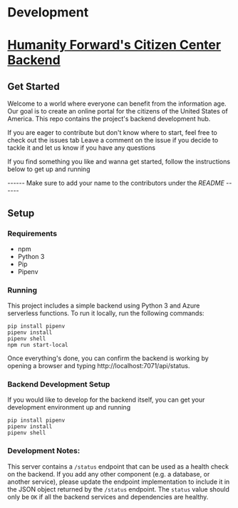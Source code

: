 # Development

# [Humanity Forward's Citizen Center Backend](https://www.beautiful.ai/player/-M7TXW9Wpl9Jqh3Azfwc/citizenship)

## Get Started

Welcome to a world where everyone can benefit from the information age. Our goal is to create an online portal for the citizens of the United States of America. This repo contains the project's backend development hub. 

If you are eager to contribute but don't know where to start, feel free to check out the issues tab
Leave a comment on the issue if you decide to tackle it and let us know if you have any questions

If you find something you like and wanna get started, follow the instructions below to get up and running

------ Make sure to add your name to the contributors under the _README_ ------

## Setup

### Requirements

* npm
* Python 3
* Pip
* Pipenv

### Running

This project includes a simple backend using Python 3 and Azure serverless functions. To run it locally, run the following commands:

```
pip install pipenv
pipenv install
pipenv shell
npm run start-local
```

Once everything's done, you can confirm the backend is working by opening a browser and typing http://localhost:7071/api/status.


### Backend Development Setup

If you would like to develop for the backend itself, you can get your development environment up and running 

```
pip install pipenv
pipenv install
pipenv shell
```

### Development Notes:

This server contains a `/status` endpoint that can be used as a health check on the backend. If you add any other component (e.g. a database, or another service), please update the endpoint implementation to include it in the JSON object returned by the `/status` endpoint. The `status` value should only be `OK` if all the backend services and dependencies are healthy. 